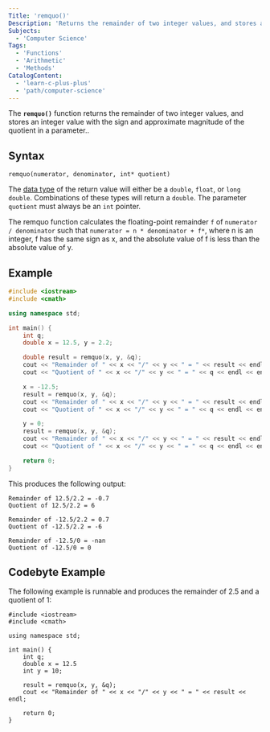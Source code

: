 ```yaml
---
Title: 'remquo()'
Description: 'Returns the remainder of two integer values, and stores an integer value with the sign and approximate magnitude of the quotient in a parameter.'
Subjects:
  - 'Computer Science'
Tags:
  - 'Functions'
  - 'Arithmetic'
  - 'Methods'
CatalogContent:
  - 'learn-c-plus-plus'
  - 'path/computer-science'
---
```


The **`remquo()`** function returns the remainder of two integer values, and stores an integer value with the sign and approximate magnitude of the quotient in a parameter..

## Syntax

```pseudo
remquo(numerator, denominator, int* quotient)
```

The [data type](https://www.codecademy.com/resources/docs/cpp/data-types) of the return value will either be a `double`, `float`, or `long double`. Combinations of these types will return a `double`. The parameter `quotient` must always be an `int` pointer.

The remquo function calculates the floating-point remainder `f` of `numerator / denominator` such that `numerator = n * denominator + f*`, where n is an integer, f has the same sign as x, and the absolute value of f is less than the absolute value of y.

## Example

```cpp
#include <iostream>
#include <cmath>

using namespace std;

int main() {
    int q;
    double x = 12.5, y = 2.2;

    double result = remquo(x, y, &q);
    cout << "Remainder of " << x << "/" << y << " = " << result << endl;
    cout << "Quotient of " << x << "/" << y << " = " << q << endl << endl;

    x = -12.5;
    result = remquo(x, y, &q);
    cout << "Remainder of " << x << "/" << y << " = " << result << endl;
    cout << "Quotient of " << x << "/" << y << " = " << q << endl << endl;

    y = 0;
    result = remquo(x, y, &q);
    cout << "Remainder of " << x << "/" << y << " = " << result << endl;
    cout << "Quotient of " << x << "/" << y << " = " << q << endl << endl;

    return 0;
}
```

This produces the following output:

```shell
Remainder of 12.5/2.2 = -0.7
Quotient of 12.5/2.2 = 6

Remainder of -12.5/2.2 = 0.7
Quotient of -12.5/2.2 = -6

Remainder of -12.5/0 = -nan
Quotient of -12.5/0 = 0
```

## Codebyte Example

The following example is runnable and produces the remainder of 2.5 and a quotient of 1:

```codebyte/cpp
#include <iostream>
#include <cmath>

using namespace std;

int main() {
    int q;
    double x = 12.5
    int y = 10;

    result = remquo(x, y, &q);
    cout << "Remainder of " << x << "/" << y << " = " << result << endl;

    return 0;
}
```
